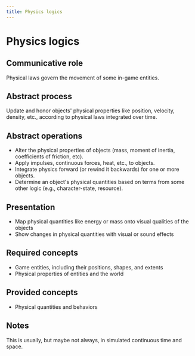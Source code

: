 ```yaml
---
title: Physics logics 
---
```


# Physics logics

## Communicative role

Physical laws govern the movement of some in-game entities.

## Abstract process

Update and honor objects' physical properties like position, velocity, density, etc., according to physical laws integrated over time.

## Abstract operations

* Alter the physical properties of objects (mass, moment of inertia, coefficients of friction, etc).
* Apply impulses, continuous forces, heat, etc., to objects.
* Integrate physics forward (or rewind it backwards) for one or more objects.
* Determine an object's physical quantities based on terms from some other logic (e.g., character-state, resource).

## Presentation

* Map physical quantities like energy or mass onto visual qualities of the objects
* Show changes in physical quantities with visual or sound effects

## Required concepts

* Game entities, including their positions, shapes, and extents
* Physical properties of entities and the world

## Provided concepts

* Physical quantities and behaviors

## Notes

This is usually, but maybe not always, in simulated continuous time and space.
